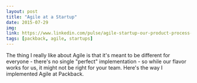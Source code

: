 ```yaml
---
layout: post
title: "Agile at a Startup"
date: 2015-07-29
img: 
link: https://www.linkedin.com/pulse/agile-startup-our-product-process-packback-karl-l-hughes
tags: [packback, agile, startups]
---
```

The thing I really like about Agile is that it's meant to be different for everyone - there's no single "perfect" implementation - so while our flavor works for us, it might not be right for your team. Here's the way I implemented Agile at Packback.
